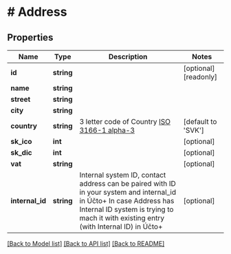 # # Address

## Properties

Name | Type | Description | Notes
------------ | ------------- | ------------- | -------------
**id** | **string** |  | [optional] [readonly]
**name** | **string** |  |
**street** | **string** |  |
**city** | **string** |  |
**country** | **string** | 3 letter code of Country [ISO 3166-1 alpha-3](https://en.wikipedia.org/wiki/ISO_3166-1_alpha-3) | [default to 'SVK']
**sk_ico** | **int** |  | [optional]
**sk_dic** | **int** |  | [optional]
**vat** | **string** |  | [optional]
**internal_id** | **string** | Internal system ID, contact address can be paired with ID in your system and internal_id in Účto+ In case Address has Internal ID system is trying to mach it with existing entry (with Internal ID) in Účto+ | [optional]

[[Back to Model list]](../../README.md#models) [[Back to API list]](../../README.md#endpoints) [[Back to README]](../../README.md)
